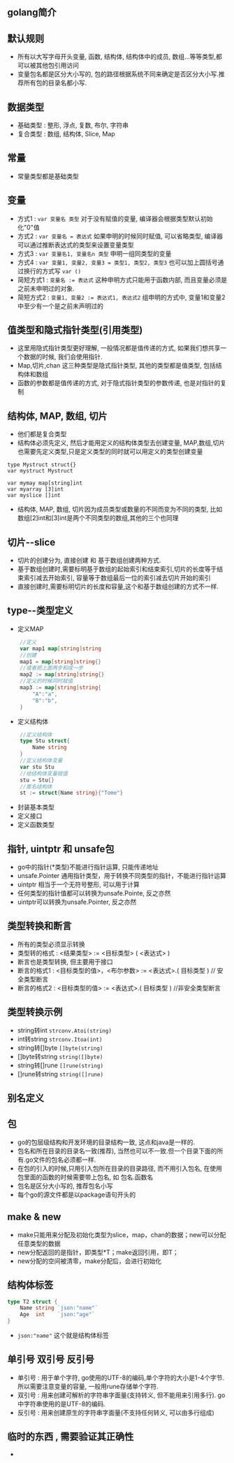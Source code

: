 ## golang简介

## 默认规则
- 所有以大写字母开头变量, 函数, 结构体, 结构体中的成员, 数组...等等类型,都可以被其他包引用访问
- 变量包名都是区分大小写的, 包的路径根据系统不同来确定是否区分大小写.推荐所有包的目录名都小写.

## 数据类型
- 基础类型 : 整形, 浮点, 复数, 布尔, 字符串
- 复合类型 : 数组, 结构体, Slice, Map

## 常量
- 常量类型都是基础类型

## 变量
- 方式1 : `var 变量名 类型` 对于没有赋值的变量, 编译器会根据类型默认初始化"0"值
- 方式2 : `var 变量名 = 表达式` 如果申明的时候同时赋值, 可以省略类型, 编译器可以通过推断表达式的类型来设置变量类型
- 方式3 : `var 变量名1, 变量名n 类型` 申明一组同类型的变量
- 方式4 : `var 变量1, 变量2, 变量3 = 类型1, 类型2, 类型3` 也可以加上圆括号通过换行的方式写 `var ()`
- 简短方式1 : `变量名 := 表达式` 这种申明方式只能用于函数内部, 而且变量必须是之前未申明过的对象.
- 简短方式2 : `变量1, 变量2 := 表达式1, 表达式2` 组申明的方式中, 变量1和变量2中至少有一个是之前未声明过的

## 值类型和隐式指针类型(引用类型)
- 这里用隐式指针类型更好理解, 一般情况都是值传递的方式, 如果我们想共享一个数据的时候, 我们会使用指针.
- Map,切片,chan 这三种类型是隐式指针类型, 其他的类型都是值类型, 包括结构体和数组
- 函数的参数都是值传递的方式, 对于隐式指针类型的参数传递, 也是对指针的复制

## 结构体, MAP, 数组, 切片
- 他们都是复合类型
- 结构体必须先定义, 然后才能用定义的结构体类型去创建变量, MAP,数组,切片也需要先定义类型,只是定义类型的同时就可以用定义的类型创建变量   
```golang
type Mystruct struct{}
var mystruct Mystruct

var mymay map[string]int
var myarray [3]int
var myslice []int
```
- 结构体, MAP, 数组, 切片因为成员类型或数量的不同而变为不同的类型, 比如数组[2]int和[3]int是两个不同类型的数组,其他的三个也同理

## 切片--slice
- 切片的创建分为, 直接创建 和 基于数组创建两种方式.
- 基于数组创建时,需要标明基于数组的起始索引和结束索引,切片的长度等于结束索引减去开始索引, 容量等于数组最后一位的索引减去切片开始的索引
- 直接创建时,需要标明切片的长度和容量,这个和基于数组创建的方式不一样.

## type--类型定义
- 定义MAP
``` go
    //定义 
    var map1 map[string]string
    //创建
    map1 = map[string]string{}
    //或者把上面两步和成一步
    map2 := map[string]string{}
    //定义的时候同时赋值
    map3 := map[string]string{
        "A":"a",
        "B":"b",
    }
```
- 定义结构体
``` go
    //定义结构体
    type Stu struct{
        Name string
    }
    //定义结构体变量
    var stu Stu
    //给结构体变量赋值
    stu = Stu{}
    //匿名结构体
    st := struct{Name string}{"Tome"}
```
- 封装基本类型
- 定义接口
- 定义函数类型

## 指针, uintptr 和 unsafe包
- go中的指针(*类型)不能进行指针运算, 只能传递地址
- unsafe.Pointer 通用指针类型，用于转换不同类型的指针，不能进行指针运算
- uintptr 相当于一个无符号整形, 可以用于计算
- 任何类型的指针值都可以转换为unsafe.Pointe, 反之亦然
- uintptr可以转换为unsafe.Pointer, 反之亦然

## 类型转换和断言
- 所有的类型必须显示转换
- 类型转的格式 : <结果类型> := <目标类型> ( <表达式> )
- 断言也是类型转换, 但主要用于接口
- 断言的格式1 : <目标类型的值>，<布尔参数> := <表达式>.( 目标类型 )     // 安全类型断言
- 断言的格式2 : <目标类型的值> := <表达式>.( 目标类型 )     //非安全类型断言

## 类型转换示例
- string转int  `strconv.Atoi(string)`
- int转string `strconv.Itoa(int)`
- string转[]byte `[]byte(string)`
- []byte转string `string([]byte)`
- string转[]rune `[]rune(string)`
- []rune转string `string([]rune)`


## 别名定义



## 包
- go的包层级结构和开发环境的目录结构一致, 这点和java是一样的.
- 包名和所在目录的目录名一致(推荐), 当然也可以不一致.但一个目录下面的所有.go文件的包名必须都一样.
- 在包的引入的时候,只用引入包所在目录的目录路径, 而不用引入包名, 在使用包里面的函数的时候需要带上包名, 如 包名.函数名
- 包名是区分大小写的, 推荐包名小写
- 每个go的源文件都是以package语句开头的

## make & new
- make只能用来分配及初始化类型为slice，map，chan的数据；new可以分配任意类型的数据
- new分配返回的是指针，即类型*T；make返回引用，即T；
- new分配的空间被清零，make分配后，会进行初始化


## 结构体标签
```go
type T2 struct {
	Name string `json:"name"`
	Age  int    `json:"age"`
}
```
- `json:"name"` 这个就是结构体标签

## 单引号 双引号 反引号
- 单引号 : 用于单个字符, go使用的UTF-8的编码,单个字符的大小是1-4个字节.所以需要注意变量的容量, 一般用rune存储单个字符.
- 双引号 : 用来创建可解析的字符串字面量(支持转义, 但不能用来引用多行). go中字符串使用的是UTF-8的编码.
- 反引号 : 用来创建原生的字符串字面量(不支持任何转义, 可以由多行组成)


## 临时的东西 , 需要验证其正确性
- 